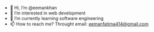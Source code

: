 - 👋 Hi, I’m @eemankhan
- 👀 I’m interested in web development
- 🌱 I’m currently learning software engineering
- 📫 How to reach me? Throught email: eemanfatima414@gmail.com

